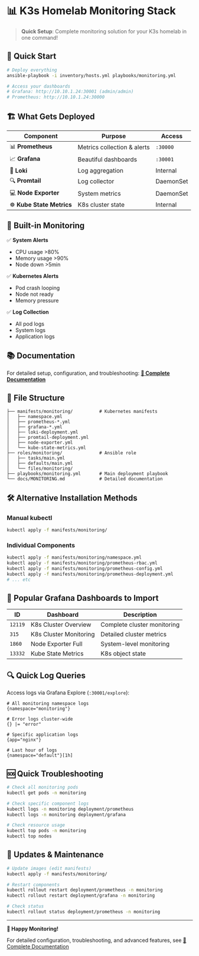 # 📊 K3s Homelab Monitoring Stack

> **Quick Setup**: Complete monitoring solution for your K3s homelab in one command!

## 🎯 Quick Start

```bash
# Deploy everything
ansible-playbook -i inventory/hosts.yml playbooks/monitoring.yml

# Access your dashboards
# Grafana: http://10.10.1.24:30001 (admin/admin)
# Prometheus: http://10.10.1.24:30000
```

## 🏗️ What Gets Deployed

| Component | Purpose | Access |
|-----------|---------|--------|
| 📊 **Prometheus** | Metrics collection & alerts | `:30000` |
| 📈 **Grafana** | Beautiful dashboards | `:30001` |
| 📝 **Loki** | Log aggregation | Internal |
| 🔍 **Promtail** | Log collector | DaemonSet |
| 💻 **Node Exporter** | System metrics | DaemonSet |
| ☸️ **Kube State Metrics** | K8s cluster state | Internal |

## 🚨 Built-in Monitoring

✅ **System Alerts**
- CPU usage >80%
- Memory usage >90%
- Node down >5min

✅ **Kubernetes Alerts**
- Pod crash looping
- Node not ready
- Memory pressure

✅ **Log Collection**
- All pod logs
- System logs
- Application logs

## 📚 Documentation

For detailed setup, configuration, and troubleshooting:
**[📖 Complete Documentation](docs/MONITORING.md)**

## 📁 File Structure

```
├── manifests/monitoring/          # Kubernetes manifests
│   ├── namespace.yml
│   ├── prometheus-*.yml
│   ├── grafana-*.yml
│   ├── loki-deployment.yml
│   ├── promtail-deployment.yml
│   ├── node-exporter.yml
│   └── kube-state-metrics.yml
├── roles/monitoring/              # Ansible role
│   ├── tasks/main.yml
│   ├── defaults/main.yml
│   └── files/monitoring/
├── playbooks/monitoring.yml       # Main deployment playbook
└── docs/MONITORING.md             # Detailed documentation
```

## 🛠️ Alternative Installation Methods

### Manual kubectl
```bash
kubectl apply -f manifests/monitoring/
```

### Individual Components
```bash
kubectl apply -f manifests/monitoring/namespace.yml
kubectl apply -f manifests/monitoring/prometheus-rbac.yml
kubectl apply -f manifests/monitoring/prometheus-config.yml
kubectl apply -f manifests/monitoring/prometheus-deployment.yml
# ... etc
```

## 🎨 Popular Grafana Dashboards to Import

| ID | Dashboard | Description |
|----|-----------|-------------|
| `12119` | K8s Cluster Overview | Complete cluster monitoring |
| `315` | K8s Cluster Monitoring | Detailed cluster metrics |
| `1860` | Node Exporter Full | System-level monitoring |
| `13332` | Kube State Metrics | K8s object state |

## 🔍 Quick Log Queries

Access logs via Grafana Explore (`:30001/explore`):

```logql
# All monitoring namespace logs
{namespace="monitoring"}

# Error logs cluster-wide
{} |= "error"

# Specific application logs
{app="nginx"}

# Last hour of logs
{namespace="default"}[1h]
```

## 🆘 Quick Troubleshooting

```bash
# Check all monitoring pods
kubectl get pods -n monitoring

# Check specific component logs
kubectl logs -n monitoring deployment/prometheus
kubectl logs -n monitoring deployment/grafana

# Check resource usage
kubectl top pods -n monitoring
kubectl top nodes
```

## 🔄 Updates & Maintenance

```bash
# Update images (edit manifests)
kubectl apply -f manifests/monitoring/

# Restart components
kubectl rollout restart deployment/prometheus -n monitoring
kubectl rollout restart deployment/grafana -n monitoring

# Check status
kubectl rollout status deployment/prometheus -n monitoring
```

---

**🎉 Happy Monitoring!**

For detailed configuration, troubleshooting, and advanced features, see [📖 Complete Documentation](docs/MONITORING.md)
